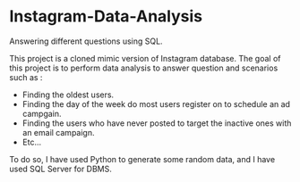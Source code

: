 # Instagram-Data-Analysis
Answering different questions using SQL. 

This project is a cloned mimic version of Instagram database. The goal of this project is to perform data analysis to answer question and scenarios such as : 
- Finding the oldest users.
- Finding the day of the week do most users register on to schedule an ad campgain.
- Finding the users who have never posted to target the inactive ones with an email campaign.
- Etc...

To do so, I have used Python to generate some random data, and I have used SQL Server for DBMS. 
